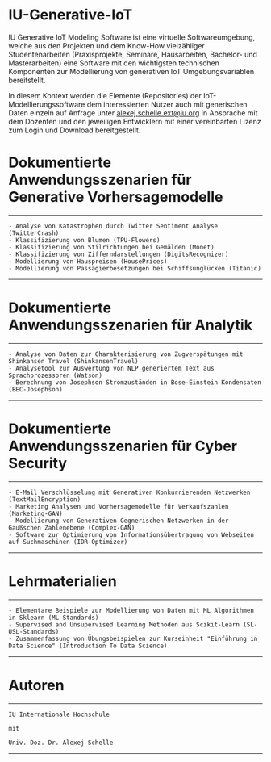 # IU-Generative-IoT
IU Generative IoT Modeling Software ist eine virtuelle Softwareumgebung, welche aus den Projekten und dem Know-How vielzähliger Studentenarbeiten (Praxisprojekte, Seminare, Hausarbeiten, Bachelor- und Masterarbeiten) eine Software 
mit den wichtigsten technischen Komponenten zur Modellierung von generativen IoT Umgebungsvariablen bereitstellt.

In diesem Kontext werden die Elemente (Repositories) der IoT-Modellierungssoftware dem interessierten Nutzer auch mit generischen Daten einzeln auf Anfrage unter alexej.schelle.ext@iu.org in Absprache mit dem Dozenten und den jeweiligen Entwicklern 
mit einer vereinbarten Lizenz zum Login und Download bereitgestellt. 

# Dokumentierte Anwendungsszenarien für Generative Vorhersagemodelle
*********************************************************************************************************************
    - Analyse von Katastrophen durch Twitter Sentiment Analyse (TwitterCrash)
    - Klassifizierung von Blumen (TPU-Flowers)
    - Klassifizierung von Stilrichtungen bei Gemälden (Monet)
    - Klassifizierung von Zifferndarstellungen (DigitsRecognizer)
    - Modellierung von Hauspreisen (HousePrices)
    - Modellierung von Passagierbesetzungen bei Schiffsunglücken (Titanic)
*********************************************************************************************************************

# Dokumentierte Anwendungsszenarien für Analytik
*********************************************************************************************************************
    - Analyse von Daten zur Charakterisierung von Zugverspätungen mit Shinkansen Travel (ShinkansenTravel)
    - Analysetool zur Auswertung von NLP generiertem Text aus Sprachprozessoren (Watson)
    - Berechnung von Josephson Stromzuständen in Bose-Einstein Kondensaten (BEC-Josephson)
*********************************************************************************************************************

# Dokumentierte Anwendungsszenarien für Cyber Security
*********************************************************************************************************************
    - E-Mail Verschlüsselung mit Generativen Konkurrierenden Netzwerken (TextMailEncryption)
    - Marketing Analysen und Vorhersagemodelle für Verkaufszahlen (Marketing-GAN)
    - Modellierung von Generativen Gegnerischen Netzwerken in der Gaußschen Zahlenebene (Complex-GAN)
    - Software zur Optimierung von Informationsübertragung von Webseiten auf Suchmaschinen (IDR-Optimizer)
*********************************************************************************************************************

# Lehrmaterialien
*********************************************************************************************************************
    - Elementare Beispiele zur Modellierung von Daten mit ML Algorithmen in Sklearn (ML-Standards)
    - Supervised and Unsupervised Learning Methoden aus Scikit-Learn (SL-USL-Standards)
    - Zusammenfassung von Übungsbeispielen zur Kurseinheit "Einführung in Data Science" (Introduction To Data Science)
*********************************************************************************************************************

# Autoren
*********************************************************************************************************************
    IU Internationale Hochschule 
    
    mit
    
    Univ.-Doz. Dr. Alexej Schelle
*********************************************************************************************************************
